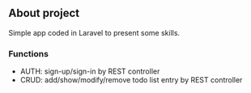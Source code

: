 ## About project

Simple app coded in Laravel to present some skills.

### Functions
- AUTH: sign-up/sign-in by REST controller
- CRUD: add/show/modify/remove todo list entry by REST controller
